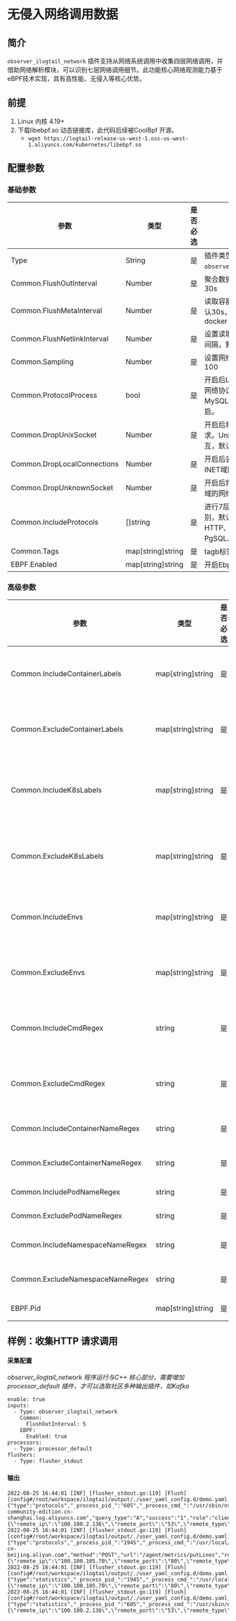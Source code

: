 # 无侵入网络调用数据

## 简介

`observer_ilogtail_network` 插件支持从网络系统调用中收集四层网络调用，并借助网络解析模块，可以识别七层网络调用细节。此功能核心网络观测能力基于eBPF技术实现，具有高性能、无侵入等核心优势。

## 前提

1. Linux 内核 4.19+
2. 下载libebpf.so 动态链接库，此代码后续被CoolBpf 开源。
   - `wget https://logtail-release-us-west-1.oss-us-west-1.aliyuncs.com/kubernetes/libebpf.so`

## 配置参数

### 基础参数


| 参数                        | 类型              | 是否必选 | 说明                                                                                        |
| --------------------------- | ----------------- | -------- | ------------------------------------------------------------------------------------------- |
| Type                        | String            | 是       | 插件类型，指定为`observer_ilogtail_network`。                                               |
| Common.FlushOutInterval     | Number            | 是       | 聚合数据输出间隔时间，默认30s                                                               |
| Common.FlushMetaInterval    | Number            | 是       | 读取容器元信息间隔时间，默认30s，行为可类比我为docker ps                                    |
| Common.FlushNetlinkInterval | Number            | 是       | 设置读取Socket元信息的时间间隔，默认10s                                                     |
| Common.Sampling             | Number            | 是       | 设置网络数据的采样率，默认100                                                               |
| Common.ProtocolProcess      | bool              | 是       | 开启后Logtail将解析应用层的网络协议数据，例如HTTP、MySQL、Redis等，默认开启。               |
| Common.DropUnixSocket       | Number            | 是       | 开启后将丢弃Unix域网络请求。Unix域常用于本地网络交互，默认开启。                            |
| Common.DropLocalConnections | Number            | 是       | 开启后丢弃对端地址为本地的INET域网络请求，默认开启。                                        |
| Common.DropUnknownSocket    | Number            | 是       | 开启后将丢弃非INET域或Unix域的网络请求，默认开启。                                          |
| Common.IncludeProtocols     | []string          | 是       | 进行7层网络协议识别的协议类别，默认为全部，目前支持HTTP、Redis、MySQL、PgSQL、DNS 5种协议。 |
| Common.Tags                 | map[string]string | 是       | tagb标签，会被附带上传                                                                      |
| EBPF.Enabled                | map[string]string | 是       | 开启Ebpf 功能                                                                               |

### 高级参数


| 参数                             | 类型              | 是否必选 | 说明                                                                                                                                              |
| -------------------------------- | ----------------- | -------- | ------------------------------------------------------------------------------------------------------------------------------------------------- |
| Common.IncludeContainerLabels    | map[string]string | 是       | 用于指定待采集的容器。多个白名单之间为或关系，即只要容器Label满足任一白名单即可被匹配。注意： 此变量为容器Label而非Kubernetes Label               |
| Common.ExcludeContainerLabels    | map[string]string | 是       | 用于排除待采集的容器。多个黑名单之间为或关系，即只要容器Label满足任一黑名单即可被匹配。注意： 此变量为容器Label而非Kubernetes Label               |
| Common.IncludeK8sLabels          | map[string]string | 是       | 用于指定待采集的容器。设置LabelKey为具体名称，LabelValue为正则表达式。例如设置LabelKey为io.kubernetes.container.name，设置LabelValue为^(nginx     |
| Common.ExcludeK8sLabels          | map[string]string | 是       | 用于排除不需要采集的容器。设置LabelKey为具体名称，LabelValue为正则表达式。例如设置LabelKey为io.kubernetes.container.name，设置LabelValue为^(nginx |
| Common.IncludeEnvs               | map[string]string | 是       | 用于指定待采集的容器。设置EnvKey为具体名称，EnvValue为正则表达式。例如设置EnvKey为NGINX_SERVICE_PORT，设置EnvValue为^(80                          |
| Common.ExcludeEnvs               | map[string]string | 是       | 用于排除不需要采集的容器。设置EnvKey为具体名称，EnvValue为正则表达式。例如设置EnvKey为NGINX_SERVICE_PORT，设置EnvValue为^(80                      |
| Common.IncludeCmdRegex           | string            | 是       | 设置命令行正则表达式，用于指定需要监控的进程。例如设置为^mockclient$，表示仅监控/proc/{pid}/cmdline下名为mockclient的进程。                       |
| Common.ExcludeCmdRegex           | string            | 是       | 设置命令行正则表达式，用于排除不需要监控的进程。例如设置为^mockclient$，表示不监控/proc/{pid}/cmdline下名为mockclient的进程。                     |
| Common.IncludeContainerNameRegex | string            | 是       | 输入匹配Contianer名称的正则表达式，用于指定待采集的 Contianer。                                                                                   |
| Common.ExcludeContainerNameRegex | string            | 是       | 输入匹配Contianer名称的正则表达式，用于排除不需要采集的 Contianer。                                                                               |
| Common.IncludePodNameRegex       | string            | 是       | 输入匹配Pod名称的正则表达式，用于指定待采集的Pod。                                                                                                |
| Common.ExcludePodNameRegex       | string            | 是       | 输入匹配Pod名称的正则表达式，用于排除不需要采集的Pod。                                                                                            |
| Common.IncludeNamespaceNameRegex | string            | 是       | 输入匹配Namespace名称的正则表达式，用于指定待采集的命名空间。                                                                                     |
| Common.ExcludeNamespaceNameRegex | string            | 是       | 输入匹配Namespace名称的正则表达式，用于排除不需要采集的命名空间。                                                                                 |
| EBPF.Pid                         | map[string]string | 是       | 指定唯一的进程ID 用于采集范围确定                                                                                                                 |

## 样例：收集HTTP 请求调用

#### 采集配置

*observer_ilogtail_network 程序运行与C++ 核心部分，需要增加processor_default 插件，才可以选取社区多种输出插件，如Kafka*

```
enable: true
inputs:
  - Type: observer_ilogtail_network
    Common:
      FlushOutInterval: 5
    EBPF:
      Enabled: true
processors:
  - Type: processor_default
flushers:
  - Type: flusher_stdout
```

#### 输出

```
2022-08-25 16:44:01 [INF] [flusher_stdout.go:119] [Flush] [config#/root/workspace/ilogtail/output/./user_yaml_config.d/demo.yaml,]	{"type":"protocols","_process_pid_":"605","_process_cmd_":"/usr/sbin/nscd","_running_mode_":"host","protocol":"dns","query_record":"ilogtail-community-edition.cn-shanghai.log.aliyuncs.com","query_type":"A","success":"1","role":"client","remote_info":"{\"remote_ip\":\"100.100.2.136\",\"remote_port\":\"53\",\"remote_type\":\"dns\"}\n","total_count":"1","total_latency_ns":"387138","total_req_bytes":"73","total_resp_bytes":"272","__time__":"1661417038"}:
2022-08-25 16:44:01 [INF] [flusher_stdout.go:119] [Flush] [config#/root/workspace/ilogtail/output/./user_yaml_config.d/demo.yaml,]	{"type":"protocols","_process_pid_":"1945","_process_cmd_":"/usr/local/cloudmonitor/bin/argusagent","_running_mode_":"host","protocol":"http","version":"1","host":"metrichub-cn-beijing.aliyun.com","method":"POST","url":"/agent/metrics/putLines","resp_code":"200","role":"client","remote_info":"{\"remote_ip\":\"100.100.105.70\",\"remote_port\":\"80\",\"remote_type\":\"server\"}\n","total_count":"1","total_latency_ns":"3492453","total_req_bytes":"13661","total_resp_bytes":"165","__time__":"1661417038"}:
2022-08-25 16:44:01 [INF] [flusher_stdout.go:119] [Flush] [config#/root/workspace/ilogtail/output/./user_yaml_config.d/demo.yaml,]	{"type":"statistics","_process_pid_":"1945","_process_cmd_":"/usr/local/cloudmonitor/bin/argusagent","_running_mode_":"host","remote_info":"{\"remote_ip\":\"100.100.105.70\",\"remote_port\":\"80\",\"remote_type\":\"server\"}\n","socket_type":"inet_socket","role":"client","send_bytes":"13661","recv_bytes":"165","send_packets":"1","recv_packets":"1","send_total_latency":"0","recv_total_latency":"0","__time__":"1661417038"}:
2022-08-25 16:44:01 [INF] [flusher_stdout.go:119] [Flush] [config#/root/workspace/ilogtail/output/./user_yaml_config.d/demo.yaml,]	{"type":"statistics","_process_pid_":"605","_process_cmd_":"/usr/sbin/nscd","_running_mode_":"host","remote_info":"{\"remote_ip\":\"100.100.2.136\",\"remote_port\":\"53\",\"remote_type\":\"dns\"}\n","socket_type":"inet_socket","role":"client","send_bytes":"73","recv_bytes":"272","send_packets":"1","recv_packets":"1","send_total_latency":"0","recv_total_latency":"0","__time__":"1661417038"}:


```
